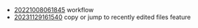 - [20221008061845](/zet/20221008061845/README.md) workflow
- [20231129161540](/zet/20231129161540/README.md) copy or jump to recently edited files feature
